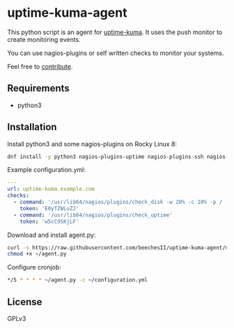 # uptime-kuma-agent

This python script is an agent for [uptime-kuma](https://github.com/louislam/uptime-kuma). It uses the push monitor to create monitoring events.

You can use nagios-plugins or self written checks to monitor your systems.

Feel free to [contribute](CONTRIBUTING.md).

## Requirements

* python3

## Installation

Install python3 and some nagios-plugins on Rocky Linux 8:

```bash
dnf install -y python3 nagios-plugins-uptime nagios-plugins-ssh nagios-plugins-disk nagios-plugins-load nagios-plugins-log nagios-plugins-users nagios-plugins-procs
```

Example configuration.yml:
```yaml
---
url: uptime-kuma.example.com
checks:
  - command: '/usr/lib64/nagios/plugins/check_disk -w 20% -c 10% -p / -p /home -p /var -p /var/log'
    token: 'E0yTZWLuZJ'
  - command: '/usr/lib64/nagios/plugins/check_uptime'
    token: 'w5cC95KjLF'
```

Download and install agent.py:
```bash
curl -s https://raw.githubusercontent.com/beechesII/uptime-kuma-agent/main/agent.py -o ~/agent.py
chmod +x ~/agent.py
```

Configure cronjob:
```bash
*/5 * * * * ~/agent.py -c ~/configuration.yml
```

## License

GPLv3
